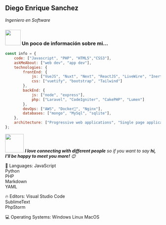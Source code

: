 <h2>Diego Enrique Sanchez 
</h2>
<p><em>Ingeniero en Software</em></p>

### <img src="https://media.giphy.com/media/VgCDAzcKvsR6OM0uWg/giphy.gif" width="50"> Un poco de información sobre mi...  

```javascript
const info = {
    code: ["Javascript", "PHP", "HTML5","CSS3"],
    askMeAbout: ["web dev", "app dev"],
    technologies: {
        frontEnd: {
            js: ["VueJS", "Nuxt", "Next", "ReactJS", "LiveWire", "InertiaJS"],
            css: ["vuetify", "bootstrap", "Tailwind"]
        },
        backEnd: {
            js: ["node", "express"],
            php: ["Laravel", "CodeIgniter", "CakePHP", "Lumen"]
        },
        devOps: ["AWS", "Docker🐳", "Nginx"],
        databases: ["mongo", "MySql", "sqlite"],
    },
    architecture: ["Progressive web applications", "Single page applications"],
};
```

<img src="https://media.giphy.com/media/LnQjpWaON8nhr21vNW/giphy.gif" width="60"> <em><b>I love connecting with different people</b> so if you want to say <b>hi, I'll be happy to meet you more!</b> 😊</em>



💬 Languages: 
JavaScript               
Python                   
PHP                     
Markdown                
YAML                    

🔥 Editors: 
Visual Studio Code                
SublimeText                 
PhpStorm                

💻 Operating Systems: 
Windows
Linux
MacOS

```
